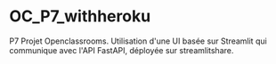 # OC_P7_withheroku
P7 Projet Openclassrooms. 
Utilisation d'une UI basée sur Streamlit qui communique avec l'API FastAPI, déployée sur streamlitshare.
